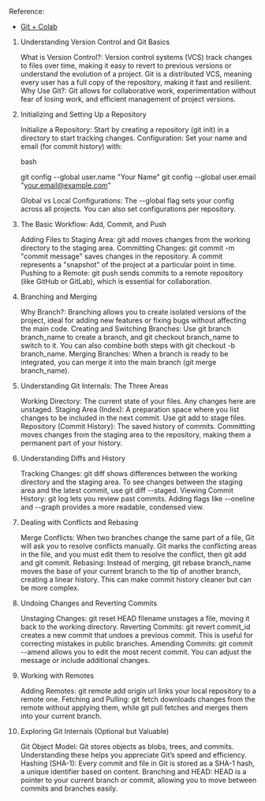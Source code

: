 Reference: 
* [Git + Colab](https://www.youtube.com/watch?app=desktop&v=eLhy3_d2UPo)

1. Understanding Version Control and Git Basics

    What is Version Control?: Version control systems (VCS) track changes to files over time, making it easy to revert to previous versions or understand the evolution of a project. Git is a distributed VCS, meaning every user has a full copy of the repository, making it fast and resilient.
    Why Use Git?: Git allows for collaborative work, experimentation without fear of losing work, and efficient management of project versions.

2. Initializing and Setting Up a Repository

    Initialize a Repository: Start by creating a repository (git init) in a directory to start tracking changes.
    Configuration: Set your name and email (for commit history) with:

    bash

    git config --global user.name "Your Name"
    git config --global user.email "your.email@example.com"

    Global vs Local Configurations: The --global flag sets your config across all projects. You can also set configurations per repository.

3. The Basic Workflow: Add, Commit, and Push

    Adding Files to Staging Area: git add moves changes from the working directory to the staging area.
    Committing Changes: git commit -m "commit message" saves changes in the repository. A commit represents a "snapshot" of the project at a particular point in time.
    Pushing to a Remote: git push sends commits to a remote repository (like GitHub or GitLab), which is essential for collaboration.

4. Branching and Merging

    Why Branch?: Branching allows you to create isolated versions of the project, ideal for adding new features or fixing bugs without affecting the main code.
    Creating and Switching Branches: Use git branch branch_name to create a branch, and git checkout branch_name to switch to it. You can also combine both steps with git checkout -b branch_name.
    Merging Branches: When a branch is ready to be integrated, you can merge it into the main branch (git merge branch_name).

5. Understanding Git Internals: The Three Areas

    Working Directory: The current state of your files. Any changes here are unstaged.
    Staging Area (Index): A preparation space where you list changes to be included in the next commit. Use git add to stage files.
    Repository (Commit History): The saved history of commits. Committing moves changes from the staging area to the repository, making them a permanent part of your history.

6. Understanding Diffs and History

    Tracking Changes: git diff shows differences between the working directory and the staging area. To see changes between the staging area and the latest commit, use git diff --staged.
    Viewing Commit History: git log lets you review past commits. Adding flags like --oneline and --graph provides a more readable, condensed view.

7. Dealing with Conflicts and Rebasing

    Merge Conflicts: When two branches change the same part of a file, Git will ask you to resolve conflicts manually. Git marks the conflicting areas in the file, and you must edit them to resolve the conflict, then git add and git commit.
    Rebasing: Instead of merging, git rebase branch_name moves the base of your current branch to the tip of another branch, creating a linear history. This can make commit history cleaner but can be more complex.

8. Undoing Changes and Reverting Commits

    Unstaging Changes: git reset HEAD filename unstages a file, moving it back to the working directory.
    Reverting Commits: git revert commit_id creates a new commit that undoes a previous commit. This is useful for correcting mistakes in public branches.
    Amending Commits: git commit --amend allows you to edit the most recent commit. You can adjust the message or include additional changes.

9. Working with Remotes

    Adding Remotes: git remote add origin url links your local repository to a remote one.
    Fetching and Pulling: git fetch downloads changes from the remote without applying them, while git pull fetches and merges them into your current branch.

10. Exploring Git Internals (Optional but Valuable)

    Git Object Model: Git stores objects as blobs, trees, and commits. Understanding these helps you appreciate Git’s speed and efficiency.
    Hashing (SHA-1): Every commit and file in Git is stored as a SHA-1 hash, a unique identifier based on content.
    Branching and HEAD: HEAD is a pointer to your current branch or commit, allowing you to move between commits and branches easily.
